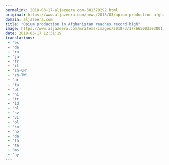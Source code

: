 ```yaml
---
permalink: 2018-03-17-aljazeera.com-381320292.html
original: https://www.aljazeera.com/news/2018/03/opium-production-afghanistan-reaches-record-high-180317115934376.html
domain: aljazeera.com
title: "Opium production in Afghanistan reaches record high"
image: https://www.aljazeera.com/mritems/images/2018/3/17/665003303001_5753333830001_5753321623001-th.jpg
date: 2018-03-17 12:31:19
translations: 
 - 'es'
 - 'de'
 - 'ru'
 - 'ja'
 - 'fr'
 - 'it'
 - 'zh-CN'
 - 'zh-TW'
 - 'ar'
 - 'fa'
 - 'pt'
 - 'hi'
 - 'tr'
 - 'id'
 - 'nl'
 - 'sv'
 - 'vi'
 - 'pl'
 - 'ko'
 - 'no'
 - 'da'
 - 'th'
 - 'ta'
 - 'ms'
 - 'hy'
---
```


